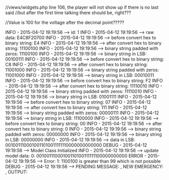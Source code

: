 //views/widgets.php line 106, the player will not show up if there is no last said
//but after the first time talking there should be, right???

//Value is 100 for the voltage after the decimal point?????

INFO  - 2015-04-12 19:19:56 --> id: 1
INFO  - 2015-04-12 19:19:56 --> raw data: E4C8F20700
INFO  - 2015-04-12 19:19:56 --> before convert hex to binary string: E4
INFO  - 2015-04-12 19:19:56 --> after convert hex to binary string: 11100100
INFO  - 2015-04-12 19:19:56 --> binary string padded with zeros: 11100100
INFO  - 2015-04-12 19:19:56 --> binary string in LSB: 00100111
INFO  - 2015-04-12 19:19:56 --> before convert hex to binary string: C8
INFO  - 2015-04-12 19:19:56 --> after convert hex to binary string: 11001000
INFO  - 2015-04-12 19:19:56 --> binary string padded with zeros: 11001000
INFO  - 2015-04-12 19:19:56 --> binary string in LSB: 00010011
INFO  - 2015-04-12 19:19:56 --> before convert hex to binary string: F2
INFO  - 2015-04-12 19:19:56 --> after convert hex to binary string: 11110010
INFO  - 2015-04-12 19:19:56 --> binary string padded with zeros: 11110010
INFO  - 2015-04-12 19:19:56 --> binary string in LSB: 01001111
INFO  - 2015-04-12 19:19:56 --> before convert hex to binary string: 07
INFO  - 2015-04-12 19:19:56 --> after convert hex to binary string: 111
INFO  - 2015-04-12 19:19:56 --> binary string padded with zeros: 00000111
INFO  - 2015-04-12 19:19:56 --> binary string in LSB: 11100000
INFO  - 2015-04-12 19:19:56 --> before convert hex to binary string: 00
INFO  - 2015-04-12 19:19:56 --> after convert hex to binary string: 0
INFO  - 2015-04-12 19:19:56 --> binary string padded with zeros: 00000000
INFO  - 2015-04-12 19:19:56 --> binary string in LSB: 00000000
INFO  - 2015-04-12 19:19:56 --> data in LSB: 0010011100010011010011111110000000000000
DEBUG - 2015-04-12 19:19:56 --> Model Class Initialized
INFO  - 2015-04-12 19:19:56 --> update model data: 0: 00100111000100110100111111100000000000
ERROR - 2015-04-12 19:19:56 --> Error: 1: 1100100 is greater than 99 which is not possible
DEBUG - 2015-04-12 19:19:56 --> PENDING MESSAGE: , NEW EMERGENCY: , OUTPUT: 